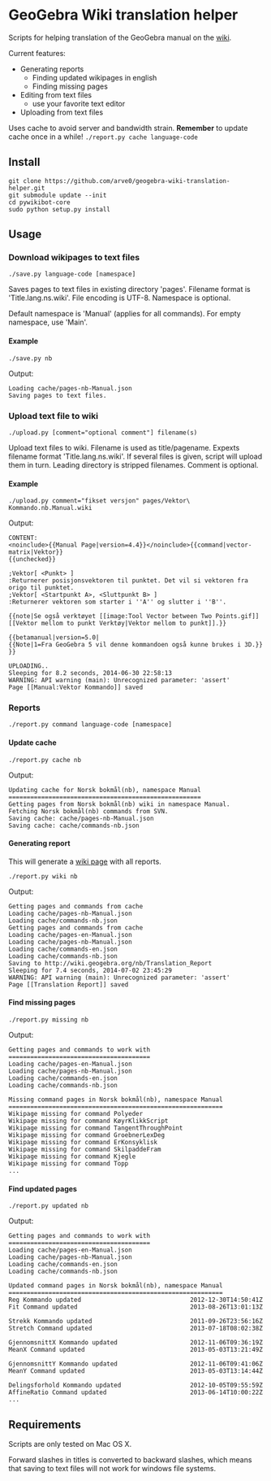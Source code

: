 # GeoGebra Wiki translation helper #
Scripts for helping translation of the GeoGebra manual on the [wiki](http://wiki.geogebra.org/).

Current features:
- Generating reports
    - Finding updated wikipages in english
    - Finding missing pages
- Editing from text files
    - use your favorite text editor
- Uploading from text files

Uses cache to avoid server and bandwidth strain. **Remember** to update cache once in a while! `./report.py cache language-code`


## Install ##
```
git clone https://github.com/arve0/geogebra-wiki-translation-helper.git
git submodule update --init
cd pywikibot-core
sudo python setup.py install
```


## Usage ##

### Download wikipages to text files ###
```
./save.py language-code [namespace]
```
Saves pages to text files in existing directory 'pages'. Filename format is 'Title.lang.ns.wiki'. File encoding is UTF-8. Namespace is optional.

Default namespace is 'Manual' (applies for all commands). For empty namespace, use 'Main'.
#### Example ####
```
./save.py nb
```
Output:
```
Loading cache/pages-nb-Manual.json
Saving pages to text files.
```


### Upload text file to wiki ###
```
./upload.py [comment="optional comment"] filename(s)
```
Upload text files to wiki. Filename is used as title/pagename. Expexts filename format 'Title.lang.ns.wiki'. If several files is given, script will upload them in turn. Leading directory is stripped filenames. Comment is optional.
#### Example ####
```
./upload.py comment="fikset versjon" pages/Vektor\ Kommando.nb.Manual.wiki
```
Output:
```
CONTENT:
<noinclude>{{Manual Page|version=4.4}}</noinclude>{{command|vector-matrix|Vektor}}
{{unchecked}}

;Vektor[ <Punkt> ]
:Returnerer posisjonsvektoren til punktet. Det vil si vektoren fra origo til punktet.
;Vektor[ <Startpunkt A>, <Sluttpunkt B> ]
:Returnerer vektoren som starter i ''A'' og slutter i ''B''.

{{note|Se også verktøyet [[image:Tool Vector between Two Points.gif]] [[Vektor mellom to punkt Verktøy|Vektor mellom to punkt]].}}

{{betamanual|version=5.0|
{{Note|1=Fra GeoGebra 5 vil denne kommandoen også kunne brukes i 3D.}}
}}

UPLOADING..
Sleeping for 8.2 seconds, 2014-06-30 22:58:13
WARNING: API warning (main): Unrecognized parameter: 'assert'
Page [[Manual:Vektor Kommando]] saved
```


### Reports ###
```
./report.py command language-code [namespace]
```

#### Update cache ####

```
./report.py cache nb
```
Output:
```
Updating cache for Norsk bokmål(nb), namespace Manual
=====================================================
Getting pages from Norsk bokmål(nb) wiki in namespace Manual.
Fetching Norsk bokmål(nb) commands from SVN.
Saving cache: cache/pages-nb-Manual.json
Saving cache: cache/commands-nb.json
```
#### Generating report ####
This will generate a [wiki page](http://wiki.geogebra.org/nb/Translation_Report) with all reports.
```
./report.py wiki nb
```
Output:
```
Getting pages and commands from cache
Loading cache/pages-nb-Manual.json
Loading cache/commands-nb.json
Getting pages and commands from cache
Loading cache/pages-en-Manual.json
Loading cache/pages-nb-Manual.json
Loading cache/commands-en.json
Loading cache/commands-nb.json
Saving to http://wiki.geogebra.org/nb/Translation_Report
Sleeping for 7.4 seconds, 2014-07-02 23:45:29
WARNING: API warning (main): Unrecognized parameter: 'assert'
Page [[Translation Report]] saved
```



#### Find missing pages ####
```
./report.py missing nb
```
Output:
```
Getting pages and commands to work with
=======================================
Loading cache/pages-en-Manual.json
Loading cache/pages-nb-Manual.json
Loading cache/commands-en.json
Loading cache/commands-nb.json

Missing command pages in Norsk bokmål(nb), namespace Manual
===========================================================
Wikipage missing for command Polyeder
Wikipage missing for command KøyrKlikkScript
Wikipage missing for command TangentThroughPoint
Wikipage missing for command GroebnerLexDeg
Wikipage missing for command ErKonsyklisk
Wikipage missing for command SkilpaddeFram
Wikipage missing for command Kjegle
Wikipage missing for command Topp
...
```

#### Find updated pages ####
```
./report.py updated nb
```
Output:
```
Getting pages and commands to work with
=======================================
Loading cache/pages-en-Manual.json
Loading cache/pages-nb-Manual.json
Loading cache/commands-en.json
Loading cache/commands-nb.json

Updated command pages in Norsk bokmål(nb), namespace Manual
===========================================================
Reg Kommando updated                              2012-12-30T14:50:41Z
Fit Command updated                               2013-08-26T13:01:13Z

Strekk Kommando updated                           2011-09-26T23:56:16Z
Stretch Command updated                           2013-07-18T08:02:38Z

GjennomsnittX Kommando updated                    2012-11-06T09:36:19Z
MeanX Command updated                             2013-05-03T13:21:49Z

GjennomsnittY Kommando updated                    2012-11-06T09:41:06Z
MeanY Command updated                             2013-05-03T13:14:44Z

Delingsforhold Kommando updated                   2012-10-05T09:55:59Z
AffineRatio Command updated                       2013-06-14T10:00:22Z
...
```

## Requirements ##
Scripts are only tested on Mac OS X.

Forward slashes in titles is converted to backward slashes, which means that saving to text files will not work for windows file systems.
